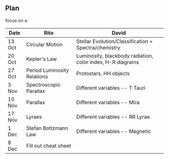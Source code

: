 ## Plan

focus on a. 

Date | Rito | David 
--- | --- | --- 
13 Oct | Circular Motion | Stellar Evolution/Classification + Spectra/chemistry
20 Oct | Kepler's Law | Luminosity, blackbody radiation, color index, H-R diagrams
27 Oct |Period Luminosity Relations | Protostars, HH objects
3 Nov | Spectroscopic Parallax | Different variables -- T Tauri
10 Nov |Parallax |  Different variables -- Mira
17 Nov | Lyraes | Different variables -- RR Lyrae
1 Dec | Stefan Botlzmann Law | Different variables -- Magnetic
8 Dec | Fill out cheat sheet
